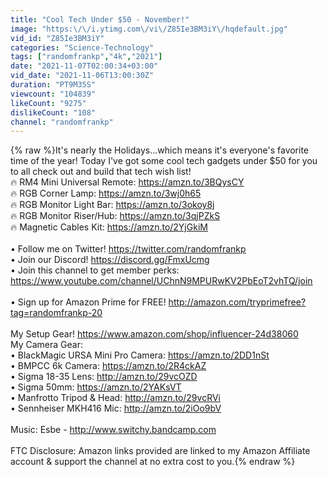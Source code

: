 ```yaml
---
title: "Cool Tech Under $50 - November!"
image: "https:\/\/i.ytimg.com\/vi\/Z85Ie3BM3iY\/hqdefault.jpg"
vid_id: "Z85Ie3BM3iY"
categories: "Science-Technology"
tags: ["randomfrankp","4k","2021"]
date: "2021-11-07T02:00:34+03:00"
vid_date: "2021-11-06T13:00:30Z"
duration: "PT9M35S"
viewcount: "104839"
likeCount: "9275"
dislikeCount: "108"
channel: "randomfrankp"
---
```

{% raw %}It's nearly the Holidays...which means it's everyone's favorite time of the year! Today I've got some cool tech gadgets under $50 for you to all check out and build that tech wish list!<br />🔥  RM4 Mini Universal Remote: <a rel="nofollow" target="blank" href="https://amzn.to/3BQysCY">https://amzn.to/3BQysCY</a><br />🔥  RGB Corner Lamp: <a rel="nofollow" target="blank" href="https://amzn.to/3wj0h65">https://amzn.to/3wj0h65</a><br />🔥  RGB Monitor Light Bar: <a rel="nofollow" target="blank" href="https://amzn.to/3okoy8j">https://amzn.to/3okoy8j</a><br />🔥  RGB Monitor Riser/Hub: <a rel="nofollow" target="blank" href="https://amzn.to/3qjPZkS">https://amzn.to/3qjPZkS</a><br />🔥  Magnetic Cables Kit: <a rel="nofollow" target="blank" href="https://amzn.to/2YjGkiM">https://amzn.to/2YjGkiM</a><br /><br />• Follow me on Twitter! <a rel="nofollow" target="blank" href="https://twitter.com/randomfrankp">https://twitter.com/randomfrankp</a><br />• Join our Discord! <a rel="nofollow" target="blank" href="https://discord.gg/FmxUcmg">https://discord.gg/FmxUcmg</a><br />• Join this channel to get member perks:<br /><a rel="nofollow" target="blank" href="https://www.youtube.com/channel/UChnN9MPURwKV2PbEoT2vhTQ/join">https://www.youtube.com/channel/UChnN9MPURwKV2PbEoT2vhTQ/join</a><br /><br />• Sign up for Amazon Prime for FREE! <a rel="nofollow" target="blank" href="http://amazon.com/tryprimefree?tag=randomfrankp-20">http://amazon.com/tryprimefree?tag=randomfrankp-20</a><br /><br />My Setup Gear! <a rel="nofollow" target="blank" href="https://www.amazon.com/shop/influencer-24d38060">https://www.amazon.com/shop/influencer-24d38060</a><br />My Camera Gear: <br />• BlackMagic URSA Mini Pro Camera: <a rel="nofollow" target="blank" href="https://amzn.to/2DD1nSt">https://amzn.to/2DD1nSt</a><br />• BMPCC 6k Camera: <a rel="nofollow" target="blank" href="https://amzn.to/2R4ckAZ">https://amzn.to/2R4ckAZ</a><br />• Sigma 18-35 Lens: <a rel="nofollow" target="blank" href="http://amzn.to/29vcOZD">http://amzn.to/29vcOZD</a><br />• Sigma 50mm: <a rel="nofollow" target="blank" href="https://amzn.to/2YAKsVT">https://amzn.to/2YAKsVT</a><br />• Manfrotto Tripod &amp; Head: <a rel="nofollow" target="blank" href="http://amzn.to/29vcRVi">http://amzn.to/29vcRVi</a><br />• Sennheiser MKH416 Mic: <a rel="nofollow" target="blank" href="http://amzn.to/2iOo9bV">http://amzn.to/2iOo9bV</a><br /><br />Music: Esbe - <a rel="nofollow" target="blank" href="http://www.switchy.bandcamp.com">http://www.switchy.bandcamp.com</a><br /><br />FTC Disclosure: Amazon links provided are linked to my Amazon Affiliate account &amp; support the channel at no extra cost to you.{% endraw %}
